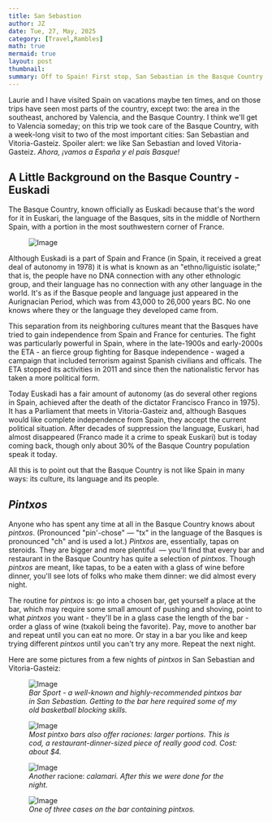 ```yaml
---
title: San Sebastion
author: JZ
date: Tue, 27, May, 2025
category: [Travel,Rambles]
math: true
mermaid: true
layout: post
thumbnail: 
summary: Off to Spain! First stop, San Sebastian in the Basque Country.
---  
```

Laurie and I have visited Spain on vacations maybe ten times, and on those trips have seen most parts of the country, except two: the area in the southeast, anchored by Valencia, and the Basque Country. I think we'll get to Valencia someday; on this trip we took care of the Basque Country, with a week-long visit to two of the most important cities: San Sebastian and Vitoria-Gasteiz. Spoiler alert: we like San Sebastian and loved Vitoria-Gasteiz. <em>Ahora, ¡vamos a España y el pais Basque!</em>

<H2>A Little Background on the Basque Country - Euskadi</h2>
The Basque Country, known officially as Euskadi because that's the word for it in Euskari, the language of the Basques, sits in the middle of Northern Spain, with a portion in the most southwestern corner of France.
<figure class = 'landscape' >
    <img src="{{ "2025/basque_country/map.png" | prepend: site.imageurl | prepend: site.baseurl  }}" alt="Image" />
    <figcaption><em></em></figcaption>
</figure>

Although Euskadi is a part of Spain and France (in Spain, it received a great deal of autonomy in 1978) it is what is known as an "ethno/liguistic isolate;" that is, the people have no DNA connection with any other ethnologic group, and their language has no connection with any other language in the world. It's as if the Basque people and language just appeared in the Aurignacian Period, which was from 43,000 to 26,000 years BC. No one knows where they or the language they developed came from.

This separation from its neighboring cultures meant that the Basques have tried to gain independence from Spain and France for centuries. The fight was particularly powerful in Spain, where in the late-1900s and early-2000s the ETA - an fierce group fighting for Basque independence - waged a campaign that included terrorism against Spanish civilians and officals. The ETA stopped its activities in 2011 and since then the nationalistic fervor has taken a more political form.

Today Euskadi has a fair amount of autonomy (as do several other regions in Spain, achieved after the death of the dictator Francisco Franco in 1975). It has a Parliament that meets in Vitoria-Gasteiz and, although Basques would like complete independence from Spain, they accept the current political situation. After decades of suppression the language, Euskari, had almost disappeared (Franco made it a crime to speak Euskari) but is today coming back, though only about 30% of the Basque Country population speak it today.

All this is to point out that the Basque Country is not like Spain in many ways: its culture, its language and its people.

<h2><em>Pintxos</em></h2>
Anyone who has spent any time at all in the Basque Country knows about <em><em>pintxos</em></em>. (Pronounced "pin'-chose"&nbsp;&mdash;&nbsp;"tx" in the language of the Basques is pronounced "ch" and is used a lot.) <em>Pintxos</em> are, essentially, tapas on steroids. They are bigger and more plentiful &nbsp;&mdash;&nbsp;you'll find that every bar and restaurant in the Basque Country has quite a selection of <em>pintxos</em>. Though <em>pintxos</em> are meant, like tapas, to be a eaten with a glass of wine before dinner, you'll see lots of folks who make them dinner: we did almost every night.

The routine for <em>pintxos</em> is: go into a chosen bar, get yourself a place at the bar, which may require some small amount of pushing and shoving, point to what <em>pintxos</em> you want - they'll be in a glass case the length of the bar - order a glass of wine (txakoli being the favorite). Pay, move to another bar and repeat until you can eat no more. Or stay in a bar you like and keep trying different <em>pintxos</em> until you can't try any more. Repeat the next night.

Here are some pictures from a few nights of <em>pintxos</em> in San Sebastian and Vitoria-Gasteiz:

<figure class = 'portrait-wide-caption' >
    <img class='narrow' src="{{ "2025/San Sebastian/IMG_7559.jpg" | prepend: site.imageurl | prepend: site.baseurl  }}" alt="Image" />
    <figcaption><em>Bar Sport - a well-known and highly-recommended pintxos bar in San Sebastian. Getting to the bar here required some of my old basketball blocking skills.</em></figcaption>
</figure>
<figure class = 'portrait-wide-caption' >
    <img class='narrow' src="{{ "2025/San Sebastian/IMG_7563.jpg" | prepend: site.imageurl | prepend: site.baseurl  }}" alt="Image" />
    <figcaption><em>Most pintxo bars also offer raciones: larger portions. This is cod, a restaurant-dinner-sized piece of really good cod. Cost: about $4.</em></figcaption>
</figure>
<figure class = 'portrait-wide-caption' >
    <img class='narrow' src="{{ "2025/San Sebastian/IMG_7567.jpg" | prepend: site.imageurl | prepend: site.baseurl  }}" alt="Image" />
    <figcaption><em>Another </em>racione:<em> calamari. After this we were done for the night.</em></figcaption>
</figure>
<figure class = 'portrait-wide-caption' >
    <img class='narrow' src="{{ "2025/San Sebastian/IMG_7566.jpg" | prepend: site.imageurl | prepend: site.baseurl  }}" alt="Image" />
    <figcaption><em>One of three cases on the bar containing pintxos. </em></figcaption>
</figure>
